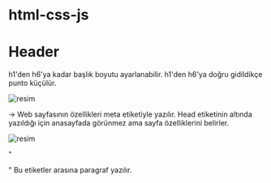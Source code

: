 # html-css-js

<h1> Header </h1>
h1'den h6'ya kadar başlık boyutu ayarlanabilir. h1'den h6'ya doğru gidildikçe punto küçülür.

![resim](https://user-images.githubusercontent.com/59085587/200503910-f283197b-d13b-4c2c-b7b9-e2eaf6dce77b.png)

-> Web sayfasının özellikleri meta etiketiyle yazılır. Head etiketinin altında yazıldığı için anasayfada görünmez ama sayfa özelliklerini belirler.

![resim](https://user-images.githubusercontent.com/59085587/200503531-b670c018-095b-4167-acd6-8b33b71a0ade.png)

"<p> </p>" Bu etiketler arasına paragraf yazılır. 

